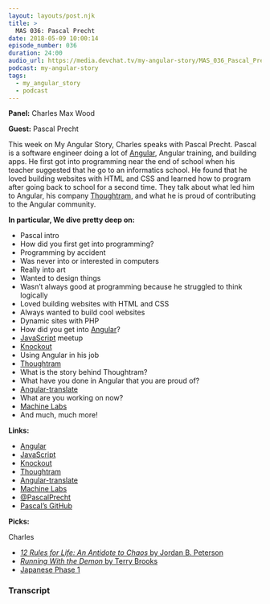 ```yaml
---
layout: layouts/post.njk
title: >
  MAS 036: Pascal Precht
date: 2018-05-09 10:00:14
episode_number: 036
duration: 24:00
audio_url: https://media.devchat.tv/my-angular-story/MAS_036_Pascal_Precht.mp3
podcast: my-angular-story
tags:
  - my_angular_story
  - podcast
---
```


**Panel:** Charles Max Wood

**Guest:** Pascal Precht

This week on My Angular Story, Charles speaks with Pascal Precht. Pascal is a software engineer doing a lot of [Angular](https://angular.io/), Angular training, and building apps. He first got into programming near the end of school when his teacher suggested that he go to an informatics school. He found that he loved building websites with HTML and CSS and learned how to program after going back to school for a second time. They talk about what led him to Angular, his company [Thoughtram](http://thoughtram.io/), and what he is proud of contributing to the Angular community.

**In particular, We dive pretty deep on:**

- Pascal intro
- How did you first get into programming?
- Programming by accident
- Was never into or interested in computers
- Really into art
- Wanted to design things
- Wasn’t always good at programming because he struggled to think logically
- Loved building websites with HTML and CSS
- Always wanted to build cool websites
- Dynamic sites with PHP
- How did you get into [Angular](https://angular.io/)?
- [JavaScript](https://www.javascript.com/) meetup
- [Knockout](http://knockoutjs.com/)
- Using Angular in his job
- [Thoughtram](http://thoughtram.io/)
- What is the story behind Thoughtram?
- What have you done in Angular that you are proud of?
- [Angular-translate](https://angular-translate.github.io/)
- What are you working on now?
- [Machine Labs](https://machinelabs.ai/)
- And much, much more!

**Links:**

- [Angular](https://angular.io/)
- [JavaScript](https://www.javascript.com/)
- [Knockout](http://knockoutjs.com/)
- [Thoughtram](http://thoughtram.io/)
- [Angular-translate](https://angular-translate.github.io/)
- [Machine Labs](https://machinelabs.ai/)
- [@PascalPrecht](https://twitter.com/PascalPrecht?ref_src=twsrc%255Egoogle%257Ctwcamp%255Eserp%257Ctwgr%255Eauthor)
- [Pascal’s GitHub](https://github.com/pascalprecht)

**Picks:**

Charles

- [_12 Rules for Life: An Antidote to Chaos_ by Jordan B. Peterson](https://www.amazon.com/12-Rules-Life-Antidote-Chaos/dp/0345816021)
- [_Running With the Demon_ by Terry Brooks](https://www.amazon.com/Running-Demon-Word-Void-Trilogy/dp/0345422589)
- [Japanese Phase 1](https://www.amazon.com/Japanese-Phase-Units-1-30-Understand/dp/B00D1YY7MO)

### Transcript
